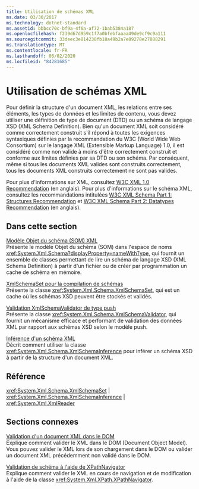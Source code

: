 ```yaml
---
title: Utilisation de schémas XML
ms.date: 03/30/2017
ms.technology: dotnet-standard
ms.assetid: bbbcc70c-bf9a-4f6a-af72-1bab5384a187
ms.openlocfilehash: f239d67d959c1f7a0bfebfaaaa49de9cf9c9a111
ms.sourcegitcommit: 33deec3e814238fb18a49b2a7e89278e27888291
ms.translationtype: MT
ms.contentlocale: fr-FR
ms.lasthandoff: 06/02/2020
ms.locfileid: "84281685"
---
```

# <a name="working-with-xml-schemas"></a>Utilisation de schémas XML
Pour définir la structure d'un document XML, les relations entre ses éléments, les types de données et les limites de contenu, vous devez utiliser une définition de type de document (DTD) ou un schéma de langage XSD (XML Schema Definition). Bien qu'un document XML soit considéré comme correctement construit s'il répond à toutes les exigences syntaxiques définies par la recommandation du W3C (World Wide Web Consortium) sur le langage XML (Extensible Markup Language) 1.0, il est considéré comme non valide à moins d'être correctement construit et conforme aux limites définies par sa DTD ou son schéma. Par conséquent, même si tous les documents XML valides sont construits correctement, tous les documents XML construits correctement ne sont pas valides.  
  
 Pour plus d'informations sur XML, consultez [W3C XML 1.0 Recommendation](https://www.w3.org/TR/REC-xml/) (en anglais). Pour plus d'informations sur le schéma XML, consultez les recommandations intitulées [W3C XML Schema Part 1: Structures Recommendation](https://www.w3.org/TR/xmlschema-1/) et [W3C XML Schema Part 2: Datatypes Recommendation](https://www.w3.org/TR/xmlschema-2/) (en anglais).  
  
## <a name="in-this-section"></a>Dans cette section  
 [Modèle Objet du schéma (SOM) XML](xml-schema-object-model-som.md)  
 Présente le modèle Objet du schéma (SOM) dans l'espace de noms <xref:System.Xml.Schema?displayProperty=nameWithType>, qui fournit un ensemble de classes permettant de lire un schéma de langage XSD (XML Schema Definition) à partir d'un fichier ou de créer par programmation un cache de schéma en mémoire.  
  
 [XmlSchemaSet pour la compilation de schémas](xmlschemaset-for-schema-compilation.md)  
 Présente la classe <xref:System.Xml.Schema.XmlSchemaSet>, qui est un cache où les schémas XSD peuvent être stockés et validés.  
  
 [Validation XmlSchemaValidator de type push](xmlschemavalidator-push-based-validation.md)  
 Présente la classe <xref:System.Xml.Schema.XmlSchemaValidator>, qui fournit un mécanisme efficace et performant de validation des données XML par rapport aux schémas XSD selon le modèle push.  
  
 [Inférence d'un schéma XML](inferring-an-xml-schema.md)  
 Décrit comment utiliser la classe <xref:System.Xml.Schema.XmlSchemaInference> pour inférer un schéma XSD à partir de la structure d'un document XML.  
  
## <a name="reference"></a>Référence  
 <xref:System.Xml.Schema.XmlSchemaSet> &#124; <xref:System.Xml.Schema.XmlSchemaInference> &#124; <xref:System.Xml.XmlReader>  
  
## <a name="related-sections"></a>Sections connexes  
 [Validation d'un document XML dans le DOM](validating-an-xml-document-in-the-dom.md)  
 Explique comment valider le XML dans le DOM (Document Object Model). Vous pouvez valider le XML lors de son chargement dans le DOM ou valider un document XML précédemment non validé dans le DOM.  
  
 [Validation de schéma à l'aide de XPathNavigator](schema-validation-using-xpathnavigator.md)  
 Explique comment valider le XML en cours de navigation et de modification à l'aide de la classe <xref:System.Xml.XPath.XPathNavigator>.
